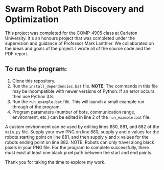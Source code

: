 # Swarm Robot Path Discovery and Optimization

This project was completed for the COMP-4905 class at Carleton University. It's an honours project that was completed under the supervision and guidance of Professor Mark Lanthier. We collaborated on the ideas and goals of the project. I wrote all of the source code and the PDF report.

## To run the program:
1. Clone this repository.
2. Run the `install_dependencies.bat` file. 
  **NOTE**: The commands in this file may be incompatible with newer versions of Python. If an error occurs, then use Python 3.8.
3. Run the `run_example.bat` file. This will launch a small example run through of the program. 
4. Program parameters (number of bots, communication range, environment, etc.) can be edited in line 2 of the `run_example.bat` file. 

A custom environment can be used by editing lines 880, 881, and 882 of the `main.py` file. Supply your own PNG on line 880, supply y and x values for the robots starting point on line 881, and then supply y and x values for the robots ending point on line 882. NOTE: Robots can only travel along black pixels in your PNG file. For the program to complete successfully,  there must exist at least one black pixel path between the start and end points.  

Thank you for taking the time to explore my work.
